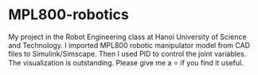 # MPL800-robotics
My project in the Robot Engineering class at Hanoi University of Science and Technology.
I imported MPL800 robotic manipulator model from CAD files to Simulink/Simscape. Then I used PID to control the joint variables. The visualization is outstanding.
Please give me a ⭐ if you find it useful.

